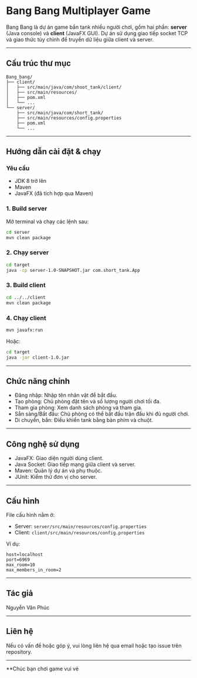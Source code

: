 # Bang Bang Multiplayer Game

Bang Bang là dự án game bắn tank nhiều người chơi, gồm hai phần: **server** (Java console) và **client** (JavaFX GUI). Dự án sử dụng giao tiếp socket TCP và giao thức tùy chỉnh để truyền dữ liệu giữa client và server.

---

## Cấu trúc thư mục

```
Bang_bang/
├── client/
│   ├── src/main/java/com/shoot_tank/client/
│   ├── src/main/resources/
│   ├── pom.xml
│   └── ...
└── server/
    ├── src/main/java/com/short_tank/
    ├── src/main/resources/config.properties
    ├── pom.xml
    └── ...
```

---

## Hướng dẫn cài đặt & chạy

### Yêu cầu

- JDK 8 trở lên
- Maven
- JavaFX (đã tích hợp qua Maven)

### 1. Build server

Mở terminal và chạy các lệnh sau:

```sh
cd server
mvn clean package
```

### 2. Chạy server

```sh
cd target
java -cp server-1.0-SNAPSHOT.jar com.short_tank.App
```

### 3. Build client

```sh
cd ../../client
mvn clean package
```

### 4. Chạy client

```sh
mvn javafx:run
```
Hoặc:
```sh
cd target
java -jar client-1.0.jar
```

---

## Chức năng chính

- Đăng nhập: Nhập tên nhân vật để bắt đầu.
- Tạo phòng: Chủ phòng đặt tên và số lượng người chơi tối đa.
- Tham gia phòng: Xem danh sách phòng và tham gia.
- Sẵn sàng/Bắt đầu: Chủ phòng có thể bắt đầu trận đấu khi đủ người chơi.
- Di chuyển, bắn: Điều khiển tank bằng bàn phím và chuột.

---

## Công nghệ sử dụng

- JavaFX: Giao diện người dùng client.
- Java Socket: Giao tiếp mạng giữa client và server.
- Maven: Quản lý dự án và phụ thuộc.
- JUnit: Kiểm thử đơn vị cho server.

---

## Cấu hình

File cấu hình nằm ở:
- Server: `server/src/main/resources/config.properties`
- Client: `client/src/main/resources/config.properties`

Ví dụ:
```
host=localhost
port=6969
max_room=10
max_members_in_room=2
```

---

## Tác giả

Nguyễn Văn Phúc

---

## Liên hệ

Nếu có vấn đề hoặc góp ý, vui lòng liên hệ qua email hoặc tạo issue trên repository.

---

**Chúc bạn chơi game vui vẻ
